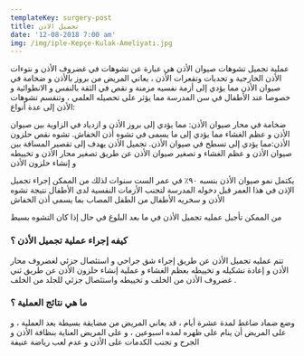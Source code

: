 ```yaml
---
templateKey: surgery-post
title: تجميل الاذن
date: '12-08-2018 7:00 am'
img: /img/iple-Kepçe-Kulak-Ameliyatı.jpg
---
```


عملية تجميل تشوهات صيوان الأذن هي عبارة عن تشوهات في غضروف الأذن و نتوءات الأذن الخارجية و تحدبات وتقعرات الأذن ، يعاني المريض من بروز بالأذن و ضخامة في صيوان الأذن مما يؤدي إلى أزمة نفسيه مزمنة و نقص في الثقة بالنفس و الانطوائية و خصوصا عند الأطفال في سن المدرسة مما يؤثر على تحصيله العلمي ، وتنقسم تشوهات الأذن إلى عدة أنواع:

ضخامة في محار صيوان الأذن: مما يؤدي إلى بروز الأذن و ازدياد في الزاوية بين صيوان الأذن و عظم الغشاء مما يؤدي إلى ما يسمى في تشوه أذن الخفاش.
تشوه نقص حلزون الأذن:مما يؤدي إلى تسطح في صيوان الأذن.
تجميل الأذن يهدف إلى تقصير المسافة بين صيوان الأذن و عظم الغشاء و تصغير صيوان الأذن عن طريق تصغير محار الأذن و تخييطه و إنشاء حلزون الأذن

يكتمل نمو صيوان الأذن بنسبه ٩٠٪ في عمر الست سنوات لذلك من الممكن إجراء تجميل الإذن في هذا العمر قبل دخوله المدرسة لتجنب الأزمات النفسية لدى الأطفال نتيجة تشوه الأذن و سخريه الأطفال من الطفل المصاب بما يسمى أذن الخفاش

من الممكن تأجيل عمليه تجميل الأذن في ما بعد البلوغ في حال إذا كان التشوه بسيط

### كيفه إجراء عملية تجميل الأذن ؟

تتم عمليه تجميل الأذن عن طريق إجراء شق جراحي و استئصال جزئي لغضروف محار الأذن و إعادة تشكيله و تخييطه بعظم الغشاء و عملية إنشاء حلزون الأذن عن طريق ثني غضروف الأذن من الخلف و تخييطه واستئصال جزئي للجلد من الخلف .

### ما هي نتائج العملية ؟

وضع ضماد ضاغط لمدة عشرة أيام ، قد يعاني المريض من مضايقة بسيطة بعد العملية ، و على المريض أن ينام على ظهره لمده اسبوعين ، و على المريض العناية بنظافة الأذن و الجرح و تجنب الكدمات على الأذن و عدم لعب رياضة عنيفة
